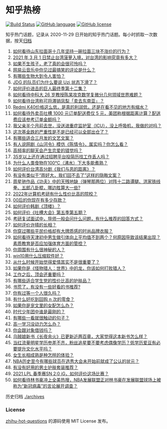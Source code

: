 # 知乎热榜
[![Build Status](https://github.com/ToWeLong/zhihu-hot-questions/workflows/CI/badge.svg)](https://github.com/ToWeLong/zhihu-hot-questions/actions)
[![GitHub language](https://img.shields.io/badge/language-golang-orange.svg)](https://golang.org/)
[![GitHub license](https://img.shields.io/github/license/ToWeLong/zhihu-hot-questions)](https://github.com/ToWeLong/zhihu-hot-questions/blob/main/LICENSE)

知乎热门话题，记录从 2020-11-29 日开始的知乎热门话题。每小时抓取一次数据，按天[归档](./archives)

<!-- BEGIN -->

1. [如何看待山东拉面哥十几年坚持一碗拉面三块不涨价的行为？](https://www.zhihu.com/question/446038738)
1. [2021 年 3 月 1 日禁止台湾菠萝入境，对台湾的影响究竟有多大？](https://www.zhihu.com/question/446790267)
1. [如果不生孩子，老了真的会很可怜吗？](https://www.zhihu.com/question/444313202)
1. [网易云音乐中你见过最搞笑的评论是什么？](https://www.zhihu.com/question/66822815)
1. [有哪些生物大到令人害怕？](https://www.zhihu.com/question/444874663)
1. [JDG 的队员们为什么要说 Uzi 状态下滑了？](https://www.zhihu.com/question/446768464)
1. [如何评价进击的巨人最终季第十二集？](https://www.zhihu.com/question/446900600)
1. [如何看待中科大 26 岁教授陈杲攻克数学复微分几何领域世界难题？](https://www.zhihu.com/question/446619006)
1. [如何看待台湾称可将滞销凤梨「卖去东南亚」？](https://www.zhihu.com/question/446796156)
1. [Redmi K40价格这么低，是真的利润低，还是在看不见的地方有缩水？](https://www.zhihu.com/question/446429572)
1. [如何看待外卖员吐槽 1000 元订单配送费仅 5 元，美团称根据距离计算？配送费应该参考订单金额吗？](https://www.zhihu.com/question/446865908)
1. [我父亲半个月前去世，没送进重症监护室（ICU），没上呼吸机，我做的对吗？](https://www.zhihu.com/question/54141913)
1. [这次基金跌的严重性是不是已经可以全部出仓了？](https://www.zhihu.com/question/446582775)
1. [有哪些适合三月发的文艺文案？](https://www.zhihu.com/question/446837129)
1. [有人说网剧《山河令》模仿《陈情令》，属实吗？你怎么看？](https://www.zhihu.com/question/446558402)
1. [高频率的聊天会产生恋爱的错觉吗？](https://www.zhihu.com/question/387129145)
1. [35岁以上还在通过招聘平台投简历找工作丢人吗？](https://www.zhihu.com/question/384533464)
1. [为什么人类食物在100℃（沸水）下大多能煮熟？](https://www.zhihu.com/question/446789454)
1. [如何评价台湾高分剧《我们与恶的距离》？](https://www.zhihu.com/question/317957780)
1. [有没有类似于“雨好大，我们回不去了”这样的隐晦文案？](https://www.zhihu.com/question/445913131)
1. [周星驰作品《功夫》中的天残地缺（弹琴那两位）对阵十二路谭腿、洪家铁线拳、五郎八卦棍，哪边胜算大一些?](https://www.zhihu.com/question/423613579)
1. [2022年计算机考研有什么性价比高的院校？](https://www.zhihu.com/question/391477009)
1. [00后的你现在有多少存款？](https://www.zhihu.com/question/316803201)
1. [如何评价韩剧《顶楼》？](https://www.zhihu.com/question/423817224)
1. [如何评价《吐槽大会》第五季第五期？](https://www.zhihu.com/question/446837271)
1. [考研复试面试中，导师一般会问什么问题，有什么推荐的回答方式？](https://www.zhihu.com/question/373052916)
1. [如何评价许晴的长相？](https://www.zhihu.com/question/30171889)
1. [你穿过哪些平民价格却有大牌质感的时尚品牌衣服？](https://www.zhihu.com/question/370673772)
1. [如何看待天津初中男生做引体向上平均值不到两个？何原因导致该结果出现？素质教育是否应加强体育方面的管控？](https://www.zhihu.com/question/445033116)
1. [你周围有什么很神秘的人？](https://www.zhihu.com/question/59069508)
1. [win10用什么压缩软件好？](https://www.zhihu.com/question/267668022)
1. [从什么时候开始觉得爱情其实不是很重要了？](https://www.zhihu.com/question/313542014)
1. [如果你是《怪物猎人：世界》中的龙，你该如何打败猎人？](https://www.zhihu.com/question/443139466)
1. [工作之后，顶会还重要吗？](https://www.zhihu.com/question/446374101)
1. [有哪些适合学生党的性价比高的护肤品？](https://www.zhihu.com/question/34020808)
1. [书荒了，有没有一些好看的书推荐?](https://www.zhihu.com/question/441953678)
1. [你有过等一个人很久吗？](https://www.zhihu.com/question/439244668)
1. [有什么好吃到回购 n 次的零食？](https://www.zhihu.com/question/351402153)
1. [如果你是宠文里的女配怎么办？](https://www.zhihu.com/question/348697390)
1. [时代少年团中谁是最刚的？](https://www.zhihu.com/question/444885503)
1. [有哪些一看就很触动的句子？](https://www.zhihu.com/question/445197208)
1. [高一学习没动力怎么办？](https://www.zhihu.com/question/445667634)
1. [你会跟对象借钱吗？](https://www.zhihu.com/question/445953163)
1. [乌贼娘新书《长夜余火》已更新近两百章，大家觉得这本新书怎么样？](https://www.zhihu.com/question/444850883)
1. [当红流量明星学历参差不齐，粉丝追星要不要考虑偶像学历？低学历爱豆有必要提升文化水平吗？](https://www.zhihu.com/question/439017015)
1. [女生长相成熟是种怎样的体验？](https://www.zhihu.com/question/55063056)
1. [NBA历史至今有哪些球员在选秀大会未开始前就成了公认的状元？](https://www.zhihu.com/question/445392303)
1. [有没有好用的男士护肤套装推荐？](https://www.zhihu.com/question/272488297)
1. [2021 LPL 春季赛SN 2:0 iG，如何评价这场比赛？](https://www.zhihu.com/question/446895538)
1. [如何看待林书豪冲上全美热搜，NBA发展联盟正对林书豪在发展联盟球场上被称为“新冠病毒”的言论展开调查？](https://www.zhihu.com/question/446638588)

<!-- END -->

历史归档 [./archives](./archives)


### License
[zhihu-hot-questions](https://github.com/towelong/zhihu-hot-questions) 的源码使用 MIT License 发布。